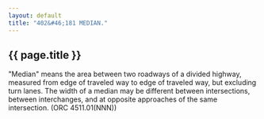 ```yaml
---
layout: default
title: "402&#46;181 MEDIAN."
---
```


{{ page.title }}
----------------

"Median" means the area between two roadways of a divided highway, measured from edge of traveled way to edge of traveled way, but excluding turn lanes. The width of a median may be different between intersections, between interchanges, and at opposite approaches of the same intersection. (ORC 4511.01(NNN))